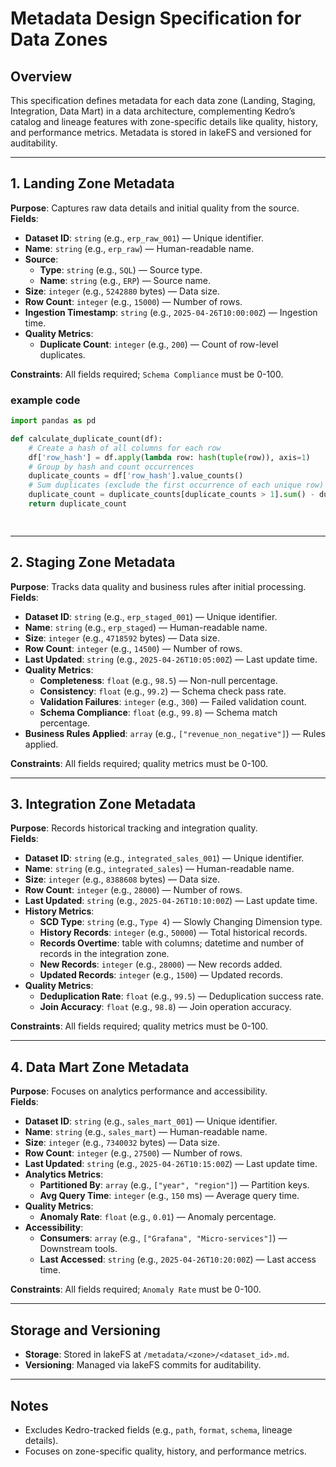 
# Metadata Design Specification for Data Zones

## Overview
This specification defines metadata for each data zone (Landing, Staging, Integration, Data Mart) in a data architecture, complementing Kedro’s catalog and lineage features with zone-specific details like quality, history, and performance metrics. Metadata is stored in lakeFS and versioned for auditability.

---

## 1. Landing Zone Metadata
**Purpose**: Captures raw data details and initial quality from the source.  
**Fields**:  
- **Dataset ID**: `string` (e.g., `erp_raw_001`) — Unique identifier.  
- **Name**: `string` (e.g., `erp_raw`) — Human-readable name.  
- **Source**:  
  - **Type**: `string` (e.g., `SQL`) — Source type.  
  - **Name**: `string` (e.g., `ERP`) — Source name.  
- **Size**: `integer` (e.g., `5242880` bytes) — Data size.  
- **Row Count**: `integer` (e.g., `15000`) — Number of rows.  
- **Ingestion Timestamp**: `string` (e.g., `2025-04-26T10:00:00Z`) — Ingestion time.  
- **Quality Metrics**:  
  - **Duplicate Count**: `integer` (e.g., `200`) — Count of row-level duplicates.  


**Constraints**: All fields required; `Schema Compliance` must be 0-100.


### example code
```python
import pandas as pd

def calculate_duplicate_count(df):
    # Create a hash of all columns for each row
    df['row_hash'] = df.apply(lambda row: hash(tuple(row)), axis=1)
    # Group by hash and count occurrences
    duplicate_counts = df['row_hash'].value_counts()
    # Sum duplicates (exclude the first occurrence of each unique row)
    duplicate_count = duplicate_counts[duplicate_counts > 1].sum() - duplicate_counts[duplicate_counts > 1].count()
    return duplicate_count

    
```
---

## 2. Staging Zone Metadata
**Purpose**: Tracks data quality and business rules after initial processing.  
**Fields**:  
- **Dataset ID**: `string` (e.g., `erp_staged_001`) — Unique identifier.  
- **Name**: `string` (e.g., `erp_staged`) — Human-readable name.  
- **Size**: `integer` (e.g., `4718592` bytes) — Data size.  
- **Row Count**: `integer` (e.g., `14500`) — Number of rows.  
- **Last Updated**: `string` (e.g., `2025-04-26T10:05:00Z`) — Last update time.  
- **Quality Metrics**:  
  - **Completeness**: `float` (e.g., `98.5`) — Non-null percentage.  
  - **Consistency**: `float` (e.g., `99.2`) — Schema check pass rate.  
  - **Validation Failures**: `integer` (e.g., `300`) — Failed validation count.
  - **Schema Compliance**: `float` (e.g., `99.8`) — Schema match percentage.  
- **Business Rules Applied**: `array` (e.g., `["revenue_non_negative"]`) — Rules applied.  

**Constraints**: All fields required; quality metrics must be 0-100.

---

## 3. Integration Zone Metadata
**Purpose**: Records historical tracking and integration quality.  
**Fields**:  
- **Dataset ID**: `string` (e.g., `integrated_sales_001`) — Unique identifier.  
- **Name**: `string` (e.g., `integrated_sales`) — Human-readable name.  
- **Size**: `integer` (e.g., `8388608` bytes) — Data size.  
- **Row Count**: `integer` (e.g., `28000`) — Number of rows.  
- **Last Updated**: `string` (e.g., `2025-04-26T10:10:00Z`) — Last update time.  
- **History Metrics**:  
  - **SCD Type**: `string` (e.g., `Type 4`) — Slowly Changing Dimension type.  
  - **History Records**: `integer` (e.g., `50000`) — Total historical records.
  - **Records Overtime**: table with columns; datetime and number of records in the integration zone.  
  - **New Records**: `integer` (e.g., `28000`) — New records added.  
  - **Updated Records**: `integer` (e.g., `1500`) — Updated records.  
- **Quality Metrics**:  
  - **Deduplication Rate**: `float` (e.g., `99.5`) — Deduplication success rate.  
  - **Join Accuracy**: `float` (e.g., `98.8`) — Join operation accuracy.  

**Constraints**: All fields required; quality metrics must be 0-100.

---

## 4. Data Mart Zone Metadata
**Purpose**: Focuses on analytics performance and accessibility.  
**Fields**:  
- **Dataset ID**: `string` (e.g., `sales_mart_001`) — Unique identifier.  
- **Name**: `string` (e.g., `sales_mart`) — Human-readable name.  
- **Size**: `integer` (e.g., `7340032` bytes) — Data size.  
- **Row Count**: `integer` (e.g., `27500`) — Number of rows.  
- **Last Updated**: `string` (e.g., `2025-04-26T10:15:00Z`) — Last update time.  
- **Analytics Metrics**:  
  - **Partitioned By**: `array` (e.g., `["year", "region"]`) — Partition keys.  
  - **Avg Query Time**: `integer` (e.g., `150` ms) — Average query time.  
- **Quality Metrics**:  
  - **Anomaly Rate**: `float` (e.g., `0.01`) — Anomaly percentage.  
- **Accessibility**:  
  - **Consumers**: `array` (e.g., `["Grafana", "Micro-services"]`) — Downstream tools.  
  - **Last Accessed**: `string` (e.g., `2025-04-26T10:20:00Z`) — Last access time.  

**Constraints**: All fields required; `Anomaly Rate` must be 0-100.

---

## Storage and Versioning
- **Storage**: Stored in lakeFS at `/metadata/<zone>/<dataset_id>.md`.  
- **Versioning**: Managed via lakeFS commits for auditability.

---

## Notes
- Excludes Kedro-tracked fields (e.g., `path`, `format`, `schema`, lineage details).  
- Focuses on zone-specific quality, history, and performance metrics.
